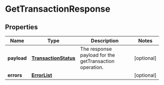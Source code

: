 
# GetTransactionResponse

## Properties
Name | Type | Description | Notes
------------ | ------------- | ------------- | -------------
**payload** | [**TransactionStatus**](TransactionStatus.md) | The response payload for the getTransaction operation. |  [optional]
**errors** | [**ErrorList**](ErrorList.md) |  |  [optional]



